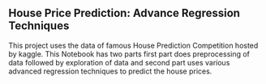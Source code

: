 ## House Price Prediction: Advance Regression Techniques

This project uses the data of famous House Prediction Competition hosted by kaggle. This Notebook has two parts first part does preprocessing of data followed by exploration of data and second part uses various advanced regression techniques to 
predict the house prices.
